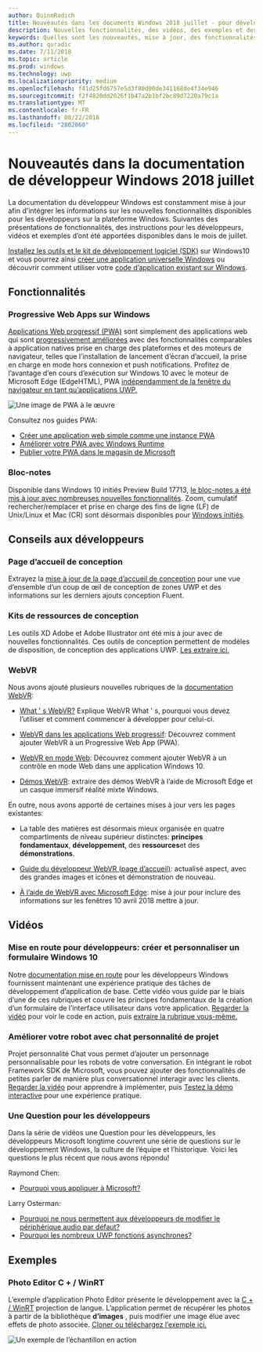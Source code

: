 ```yaml
---
author: QuinnRadich
title: Nouveautés dans les documents Windows 2018 juillet - pour développer des applications UWP
description: Nouvelles fonctionnalités, des vidéos, des exemples et des conseils pour les développeurs ont été ajoutés à la documentation du développeur Windows 10 pour 2018 juillet.
keywords: Quelles sont les nouveautés, mise à jour, des fonctionnalités, des conseils pour les développeurs, Windows 10, juillet
ms.author: quradic
ms.date: 7/11/2018
ms.topic: article
ms.prod: windows
ms.technology: uwp
ms.localizationpriority: medium
ms.openlocfilehash: f41d25fd6757e5d3f80d00de341168de4f34e946
ms.sourcegitcommit: f2f4820dd2026f1b47a2b1bf2bc89d7220a79c1a
ms.translationtype: MT
ms.contentlocale: fr-FR
ms.lasthandoff: 08/22/2018
ms.locfileid: "2802060"
---
```

# <a name="whats-new-in-the-windows-developer-docs-in-july-2018"></a>Nouveautés dans la documentation de développeur Windows 2018 juillet

La documentation du développeur Windows est constamment mise à jour afin d'intégrer les informations sur les nouvelles fonctionnalités disponibles pour les développeurs sur la plateforme Windows. Suivantes des présentations de fonctionnalités, des instructions pour les développeurs, vidéos et exemples d’ont été apportées disponibles dans le mois de juillet.

[Installez les outils et le kit de développement logiciel (SDK)](http://go.microsoft.com/fwlink/?LinkId=821431) sur Windows10 et vous pourrez ainsi [créer une application universelle Windows](../get-started/create-uwp-apps.md) ou découvrir comment utiliser votre [code d’application existant sur Windows](../porting/index.md).

## <a name="features"></a>Fonctionnalités

### <a name="progressive-web-apps-on-windows"></a>Progressive Web Apps sur Windows

[Applications Web progressif (PWA)](https://developer.microsoft.com/windows/pwa) sont simplement des applications web qui sont [progressivement améliorées](https://wikipedia.org/wiki/Progressive_enhancement) avec des fonctionnalités comparables à application natives prise en charge des plateformes et des moteurs de navigateur, telles que l’installation de lancement d’écran d’accueil, la prise en charge en mode hors connexion et push notifications. Profitez de l’avantage d’en cours d’exécution sur Windows 10 avec le moteur de Microsoft Edge (EdgeHTML), PWA [indépendamment de la fenêtre du navigateur en tant qu’applications UWP.](https://docs.microsoft.com/microsoft-edge/progressive-web-apps/windows-features)

![Une image de PWA à le œuvre](images/progressive-web-apps.jpg)

Consultez nos guides PWA:

* [Créer une application web simple comme une instance PWA](https://docs.microsoft.com/microsoft-edge/progressive-web-apps/get-started)
* [Améliorer votre PWA avec Windows Runtime](https://docs.microsoft.com/en-us/microsoft-edge/progressive-web-apps/windows-features)
* [Publier votre PWA dans le magasin de Microsoft](https://docs.microsoft.com/microsoft-edge/progressive-web-apps/microsoft-store)

### <a name="notepad"></a>Bloc-notes

Disponible dans Windows 10 initiés Preview Build 17713, [le bloc-notes a été mis à jour avec nombreuses nouvelles fonctionnalités](http://aka.ms/ant-man). Zoom, cumulatif rechercher/remplacer et prise en charge des fins de ligne (LF) de Unix/Linux et Mac (CR) sont désormais disponibles pour [Windows initiés](https://insider.windows.com/). 

## <a name="developer-guidance"></a>Conseils aux développeurs

### <a name="design-landing-page"></a>Page d’accueil de conception

Extrayez la [mise à jour de la page d’accueil de conception](https://developer.microsoft.com/windows/apps/design) pour une vue d’ensemble d’un coup de œil de conception de zones UWP et des informations sur les derniers ajouts conception Fluent.

### <a name="design-toolkits"></a>Kits de ressources de conception

Les outils XD Adobe et Adobe Illustrator ont été mis à jour avec de nouvelles fonctionnalités. Ces outils de conception permettent de modèles de disposition, de conception des applications UWP. [Les extraire ici.](../design/downloads/index.md)

### <a name="webvr"></a>WebVR

Nous avons ajouté plusieurs nouvelles rubriques de la [documentation WebVR](https://docs.microsoft.com/microsoft-edge/webvr/
):

* [What ' s WebVR?](https://docs.microsoft.com/microsoft-edge/webvr/what-is-webvr
) Explique WebVR What ' s, pourquoi vous devez l’utiliser et comment commencer à développer pour celui-ci.

* [WebVR dans les applications Web progressif](https://docs.microsoft.com/microsoft-edge/webvr/webvr-in-pwas): Découvrez comment ajouter WebVR à un Progressive Web App (PWA).

* [WebVR en mode Web](https://docs.microsoft.com/microsoft-edge/webvr/webvr-in-webview): Découvrez comment ajouter WebVR à un contrôle en mode Web dans une application Windows 10.

* [Démos WebVR](https://docs.microsoft.com/microsoft-edge/webvr/demos): extraire des démos WebVR à l’aide de Microsoft Edge et un casque immersif réalité mixte Windows.

En outre, nous avons apporté de certaines mises à jour vers les pages existantes:

* La table des matières est désormais mieux organisée en quatre compartiments de niveau supérieur distinctes: **principes fondamentaux**, **développement**, des **ressources**et des **démonstrations**.

* [Guide du développeur WebVR (page d’accueil)](https://docs.microsoft.com/microsoft-edge/webvr/): actualisé aspect, avec des grandes images et icônes et démonstration de nouveau.

* [À l’aide de WebVR avec Microsoft Edge](https://docs.microsoft.com/microsoft-edge/webvr/webvr-with-edge): mise à jour pour inclure des informations sur les fenêtres 10 avril 2018 mettre à jour.

## <a name="videos"></a>Vidéos

### <a name="get-started-for-devs-create-and-customize-a-form-on-windows-10"></a>Mise en route pour développeurs: créer et personnaliser un formulaire Windows 10

Notre [documentation mise en route](../get-started/index.md) pour les développeurs Windows fournissent maintenant une expérience pratique des tâches de développement d’application de base. Cette vidéo vous guide par le biais d’une de ces rubriques et couvre les principes fondamentaux de la création d’un formulaire de l’interface utilisateur dans votre application. [Regarder la vidéo](https://www.youtube.com/watch?v=AgngKzq4hKI&feature=youtu.be) pour voir le code en action, puis [extraire la rubrique vous-même.](http://aka.ms/CreateForms)

### <a name="enhance-your-bot-with-project-personality-chat"></a>Améliorer votre robot avec chat personnalité de projet

Projet personnalité Chat vous permet d’ajouter un personnage personnalisable pour les robots de votre conversation. En intégrant le robot Framework SDK de Microsoft, vous pouvez ajouter des fonctionnalités de petites parler de manière plus conversationnel interagir avec les clients. [Regarder la vidéo](https://www.youtube.com/watch?v=5C_uD8g2QKg&feature=youtu.be) pour apprendre à implémenter, puis [Testez la démo interactive](http://aka.ms/PersonalityChat) pour une expérience pratique.

### <a name="one-dev-question"></a>Une Question pour les développeurs

Dans la série de vidéos une Question pour les développeurs, les développeurs Microsoft longtime couvrent une série de questions sur le développement Windows, la culture de l’équipe et l’historique. Voici les questions le plus récent que nous avons répondu!

Raymond Chen:

* [Pourquoi vous appliquer à Microsoft?](https://www.youtube.com/watch?v=oL8ymamkEMU&feature=youtu.be)

Larry Osterman:

* [Pourquoi ne nous permettent aux développeurs de modifier le périphérique audio par défaut?](https://www.youtube.com/watch?v=6aNUoVfbnmg&feature=youtu.be)
* [Pourquoi les nombreux UWP fonctions asynchrones?](https://www.youtube.com/watch?v=5M724QIy1Mk&feature=youtu.be)

## <a name="samples"></a>Exemples

### <a name="photo-editor-cwinrt"></a>Photo Editor C + / WinRT

L’exemple d’application Photo Editor présente le développement avec la [C + / WinRT](../cpp-and-winrt-apis/intro-to-using-cpp-with-winrt.md) projection de langue. L’application permet de récupérer les photos à partir de la bibliothèque **d’images** , puis modifier une image élue avec effets de photo associée. [Cloner ou téléchargez l’exemple ici.](https://github.com/Microsoft/Windows-appsample-photo-editor)

![Un exemple de l’échantillon en action](images/photo-editor-banner.png)
